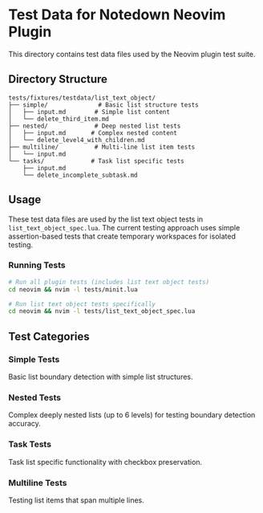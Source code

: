 # Test Data for Notedown Neovim Plugin

This directory contains test data files used by the Neovim plugin test suite.

## Directory Structure

```
tests/fixtures/testdata/list_text_object/
├── simple/              # Basic list structure tests
│   ├── input.md        # Simple list content
│   └── delete_third_item.md
├── nested/             # Deep nested list tests 
│   ├── input.md       # Complex nested content
│   └── delete_level4_with_children.md
├── multiline/          # Multi-line list item tests
│   └── input.md
└── tasks/             # Task list specific tests
    ├── input.md
    └── delete_incomplete_subtask.md
```

## Usage

These test data files are used by the list text object tests in `list_text_object_spec.lua`. The current testing approach uses simple assertion-based tests that create temporary workspaces for isolated testing.

### Running Tests

```bash
# Run all plugin tests (includes list text object tests)
cd neovim && nvim -l tests/minit.lua

# Run list text object tests specifically
cd neovim && nvim -l tests/list_text_object_spec.lua
```

## Test Categories

### Simple Tests
Basic list boundary detection with simple list structures.

### Nested Tests  
Complex deeply nested lists (up to 6 levels) for testing boundary detection accuracy.

### Task Tests
Task list specific functionality with checkbox preservation.

### Multiline Tests
Testing list items that span multiple lines.